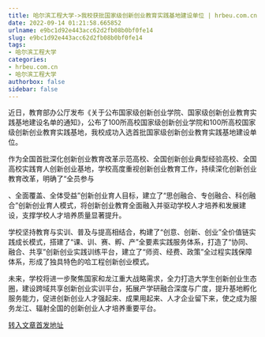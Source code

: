 ```yaml
---
title: 哈尔滨工程大学->我校获批国家级创新创业教育实践基地建设单位 | hrbeu.com.cn
date: 2022-09-14 01:21:58.665852
urlname: e9bc1d92e443acc62d2fb08b0bf0fe14
slug: e9bc1d92e443acc62d2fb08b0bf0fe14
tags: 
- 哈尔滨工程大学
categories:
- hrbeu.com.cn
- 哈尔滨工程大学
authorbox: false
sidebar: false
---
```

近日，教育部办公厅发布《关于公布国家级创新创业学院、国家级创新创业教育实践基地建设名单的通知》，公布了100所高校国家级创新创业学院和100所高校国家级创新创业教育实践基地，我校成功入选首批国家级创新创业教育实践基地建设单位。

作为全国首批深化创新创业教育改革示范高校、全国创新创业典型经验高校、全国高校实践育人创新创业基地，学校高度重视创新创业教育工作，持续深化创新创业教育改革，明确了“全员参与
<!--more-->
、全面覆盖、全体受益”创新创业育人目标，建立了“思创融合、专创融合、科创融合”创新创业育人模式，将创新创业教育全面融入并驱动学校人才培养和发展建设，支撑学校人才培养质量显著提升。

学校坚持教育与实训、普及与提高相结合，构建了“创意、创新、创业”全价值链实践成长模式，搭建了“课、训、赛、孵、产”全要素实践服务体系，打造了“协同、融合、共享”创新创业实践训练平台，建立了“师资、经费、政策”全过程实践保障体系，形成了独具特色的哈工程创新创业模式。

未来，学校将进一步聚焦国家和龙江重大战略需求，全力打造大学生创新创业生态圈，建设跨域共享创新创业实训平台，拓展产学研融合深度与广度，提升基地孵化服务能力，促进创新创业人才强起来、成果用起来、人才企业留下来，使之成为服务龙江、辐射全国的创新创业人才培养重要平台。



[转入文章首发地址](http://gongxue.cn/info/1141/72838.htm)